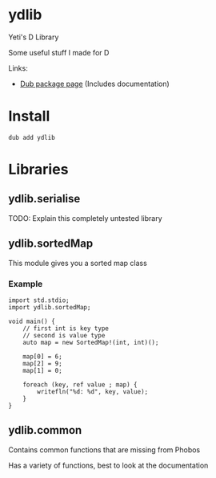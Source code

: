 # ydlib
Yeti's D Library

Some useful stuff I made for D

Links:
- [Dub package page](https://code.dlang.org/packages/ydlib) (Includes documentation)

# Install
```
dub add ydlib
```

# Libraries
## ydlib.serialise
TODO: Explain this completely untested library

## ydlib.sortedMap
This module gives you a sorted map class

### Example
```
import std.stdio;
import ydlib.sortedMap;

void main() {
	// first int is key type
	// second is value type
	auto map = new SortedMap!(int, int)();

	map[0] = 6;
	map[2] = 9;
	map[1] = 0;

	foreach (key, ref value ; map) {
		writefln("%d: %d", key, value);
	}
}
```

## ydlib.common
Contains common functions that are missing from Phobos

Has a variety of functions, best to look at the documentation
